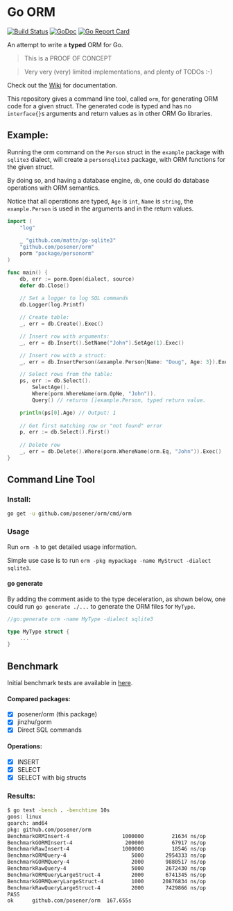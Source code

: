 # Go ORM

[![Build Status](https://travis-ci.org/posener/orm.svg?branch=master)](https://travis-ci.org/posener/orm)
[![GoDoc](https://godoc.org/github.com/posener/orm?status.svg)](http://godoc.org/github.com/posener/orm)
[![Go Report Card](https://goreportcard.com/badge/github.com/posener/orm)](https://goreportcard.com/report/github.com/posener/orm)

An attempt to write a **typed** ORM for Go.

> This is a PROOF OF CONCEPT

> Very very (very) limited implementations, and plenty of TODOs :-)

Check out the [Wiki](https://github.com/posener/orm/wiki) for documentation.

This repository gives a command line tool, called `orm`, for generating
ORM code for a given struct. The generated code is typed and has no `interface{}`s arguments
and return values as in other ORM Go libraries.

## Example:

Running the orm command on the `Person` struct in the `example` package with `sqlite3` dialect, 
will create a `personsqlite3` package, with ORM functions for the given struct.

By doing so, and having a database engine, `db`, one could do database operations with
ORM semantics.

Notice that all operations are typed, `Age` is `int`, `Name` is `string`, the `example.Person`
is used in the arguments and in the return values.

```go
import (
	"log"
	
	_ "github.com/mattn/go-sqlite3"
	"github.com/posener/orm"
	porm "package/personorm"
)

func main() {
    db, err := porm.Open(dialect, source)
    defer db.Close()
    
    // Set a logger to log SQL commands
    db.Logger(log.Printf)

    // Create table:
    _, err = db.Create().Exec()

    // Insert row with arguments:
    _, err = db.Insert().SetName("John").SetAge(1).Exec()

    // Insert row with a struct:
    _, err = db.InsertPerson(&example.Person{Name: "Doug", Age: 3}).Exec()

    // Select rows from the table:
    ps, err := db.Select().
    	SelectAge().
        Where(porm.WhereName(orm.OpNe, "John")).
        Query() // returns []example.Person, typed return value.

    println(ps[0].Age) // Output: 1
    
    // Get first matching row or "not found" error
    p, err := db.Select().First()
    
    // Delete row
    _, err = db.Delete().Where(porm.WhereName(orm.Eq, "John")).Exec()
}
```

## Command Line Tool

### Install:

```bash
go get -u github.com/posener/orm/cmd/orm
```

### Usage

Run `orm -h` to get detailed usage information.

Simple use case is to run `orm -pkg mypackage -name MyStruct -dialect sqlite3`.

#### go generate

By adding the comment aside to the type deceleration, as shown below, one could run `go generate ./...`
to generate the ORM files for `MyType`.

```go
//go:generate orm -name MyType -dialect sqlite3

type MyType struct {
	...
}
```

## Benchmark

Initial benchmark tests are available in [here](./bench_test.go).

#### Compared packages:

- [x] posener/orm (this package)
- [x] jinzhu/gorm
- [x] Direct SQL commands

#### Operations:

- [x] INSERT
- [X] SELECT
- [X] SELECT with big structs

### Results:

```bash
$ go test -bench . -benchtime 10s
goos: linux
goarch: amd64
pkg: github.com/posener/orm
BenchmarkORMInsert-4              	 1000000	     21634 ns/op
BenchmarkGORMInsert-4             	  200000	     67917 ns/op
BenchmarkRawInsert-4              	 1000000	     18546 ns/op
BenchmarkORMQuery-4               	    5000	   2954333 ns/op
BenchmarkGORMQuery-4              	    2000	   9880517 ns/op
BenchmarkRawQuery-4               	    5000	   2672430 ns/op
BenchmarkORMQueryLargeStruct-4    	    2000	   6741345 ns/op
BenchmarkGORMQueryLargeStruct-4   	    1000	  20876834 ns/op
BenchmarkRawQueryLargeStruct-4    	    2000	   7429866 ns/op
PASS
ok  	github.com/posener/orm	167.655s
```
